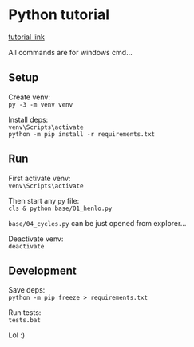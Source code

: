 # Python tutorial

[tutorial link](https://naucse.python.cz/course/pyladies/beginners/venv-setup/)

All commands are for windows cmd...

## Setup
Create venv:  
`py -3 -m venv venv`

Install deps:  
`venv\Scripts\activate`  
`python -m pip install -r requirements.txt`

## Run
First activate venv:  
`venv\Scripts\activate`

Then start any `py` file:  
`cls & python base/01_henlo.py`

`base/04_cycles.py` can be just opened from explorer...

Deactivate venv:  
`deactivate`

## Development

Save deps:  
`python -m pip freeze > requirements.txt`

Run tests:  
`tests.bat`

Lol :)

